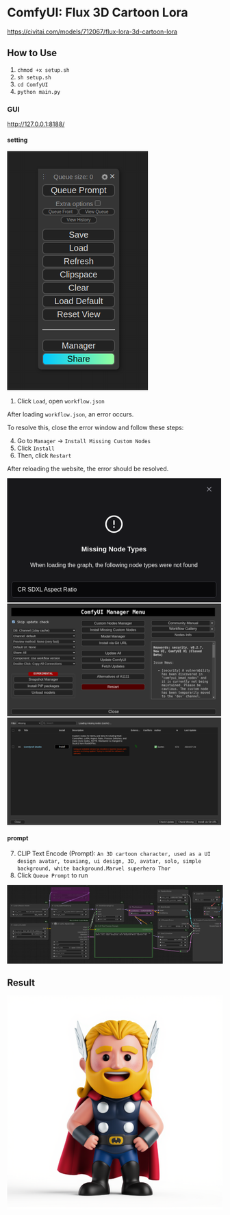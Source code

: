 # ComfyUI: Flux 3D Cartoon Lora
https://civitai.com/models/712067/flux-lora-3d-cartoon-lora

## How to Use
1. ```chmod +x setup.sh```
2. ```sh setup.sh```
3. ```cd ComfyUI```
4. ```python main.py```

### GUI
http://127.0.0.1:8188/

#### setting
![](./asset/load.png)

1. Click ```Load```, open ```workflow.json```

After loading ```workflow.json```, an error occurs.

To resolve this, close the error window and follow these steps:

4. Go to ```Manager``` → ```Install Missing Custom Nodes```
5. Click ```Install```
6. Then, click ```Restart```

After reloading the website, the error should be resolved.

<img src='./asset/error-1.png' width='500px'>

<img src='./asset/error-2.png' width='500px'>

<img src='./asset/error-3.png' width='500px'>


#### prompt
7. CLIP Text Encode (Prompt): ```An 3D cartoon character, used as a UI design avatar, touxiang, ui design, 3D, avatar, solo, simple background, white background.Marvel superhero Thor```
8. Click ```Queue Prompt``` to run

![](./asset/flow.png)

## Result
![](./asset/result.png)
